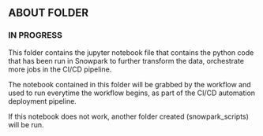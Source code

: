 ABOUT FOLDER
-----------------------------------
### IN PROGRESS ###
This folder contains the jupyter notebook file that contains the python code that has been run in Snowpark to further transform the data, orchestrate more jobs in the CI/CD
pipeline.

The notebook contained in this folder will be grabbed by the workflow and used to run everytime the workflow begins, as part of the CI/CD automation deployment pipeline.

If this notebook does not work, another folder created (snowpark_scripts) will be run.
